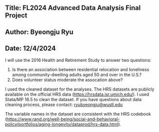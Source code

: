 ## Title: FL2024 Advanced Data Analysis Final Project
## Author: Byeongju Ryu
## Date: 12/4/2024

I will use the 2016 Health and Retirement Study to answer two questions:
  1. Is there an association between residential relocation and loneliness among community-dwelling adults aged 50 and over in the U.S.?
  2. Does volunteer status moderate the assocation above?

I used the cleaned dataset for the analyses. The HRS datasets are publicly available on the official HRS data (https://hrsdata.isr.umich.edu/). I used Stata/MP 18.5 to clean the dataset. If you have questions about data cleaning process, please contact: ryubyeongju@wustl.edu

The variable names in the dataset are consistent with the HRS codebook (https://www.rand.org/well-being/social-and-behavioral-policy/portfolios/aging-longevity/dataprod/hrs-data.html).
